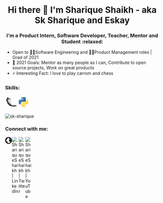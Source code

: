 <h1 align="center">Hi there 👋 I'm Sharique Shaikh - aka Sk Sharique and Eskay</h1>
<h3 align="center">I'm a Product Intern, Software Developer, Teacher, Mentor and Student :relaxed:</h3>

- Open to :man_technologist:Software Engineering and :man_office_worker:Product Management roles | Grad of 2021
- 🥅 2021 Goals: Mentor as many people as I can, Contribute to open source projects, Work on great products
- ⚡ Interesting Fact: I love to play carrom and chess

### Skills:

<p align="left"><img src="https://github.com/devicons/devicon/blob/master/icons/flask/flask-original.svg" alt="Flask" title="Flask" width="40" height="40"/><img src="https://github.com/devicons/devicon/blob/master/icons/python/python-original.svg" alt="Python" title="Python" width="40" height="40"/>

</p>
<img align="center" src="https://github-readme-stats.vercel.app/api?username=sk-sharique&show_icons=true&include_all_commits=true&count_private=true&theme=monokai" alt="sk-sharique" />

### Connect with me:
[<img align="left" alt="ShariqueShaikh" width="22px" src="https://raw.githubusercontent.com/iconic/open-iconic/master/svg/globe.svg" />][website]
[<img align="left" alt="ShariqueShaikh | LinkedIn" width="22px" src="https://cdn.jsdelivr.net/npm/simple-icons@v3/icons/linkedin.svg" />][linkedin]
[<img align="left" alt="ShariqueShaikh | Twitter" width="22px" src="https://cdn.jsdelivr.net/npm/simple-icons@v3/icons/twitter.svg" />][twitter]
[<img align="left" alt="ShariqueShaikh | YouTube" width="22px" src="https://cdn.jsdelivr.net/npm/simple-icons@v3/icons/youtube.svg" />][youtube]

[website]: https://sk-sharique.github.io/me/
[linkedin]: https://www.linkedin.com/in/sharique-shaikh/
[twitter]: https://twitter.com/iamsksharique
[youtube]: https://www.youtube.com/channel/UC2RzsDPnQ-9onbAbXiG8-7A
